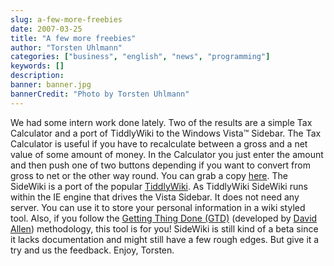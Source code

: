 ```yaml
---
slug: a-few-more-freebies
date: 2007-03-25
title: "A few more freebies"
author: "Torsten Uhlmann"
categories: ["business", "english", "news", "programming"]
keywords: []
description:
banner: banner.jpg
bannerCredit: "Photo by Torsten Uhlmann"
---
```


We had some intern work done lately. Two of the results are a simple Tax Calculator and a port of TiddlyWiki to the Windows Vista™ Sidebar. The Tax Calculator is useful if you have to recalculate between a gross and a net value of some amount of money. In the Calculator you just enter the amount and then push one of two buttons depending if you want to convert from gross to net or the other way round. You can grab a copy [here](http://cms.agynamix.de/downloads/cat_view-2.html). The SideWiki is a port of the popular [TiddlyWiki](http://www.tiddlywiki.com/). As TiddlyWiki SideWiki runs within the IE engine that drives the Vista Sidebar. It does not need any server. You can use it to store your personal information in a wiki styled tool. Also, if you follow the [Getting Thing Done (GTD)](http://de.wikipedia.org/wiki/Getting_Things_Done) (developed by [David Allen](http://www.davidco.com/)) methodology, this tool is for you! SideWiki is still kind of a beta since it lacks documentation and might still have a few rough edges. But give it a try and us the feedback. Enjoy, Torsten.
